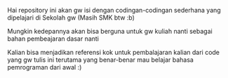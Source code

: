 Hai repository ini akan gw isi dengan codingan-codingan sederhana
yang dipelajari di Sekolah gw (Masih SMK btw :b)

Mungkin kedepannya akan bisa berguna untuk gw kuliah nanti
sebagai bahan pembeajaran dasar nanti

Kalian bisa menjadikan referensi kok untuk pembalajaran kalian dari code yang gw tulis ini terutama yang benar-benar mau belajar bahasa pemrograman dari awal :)

